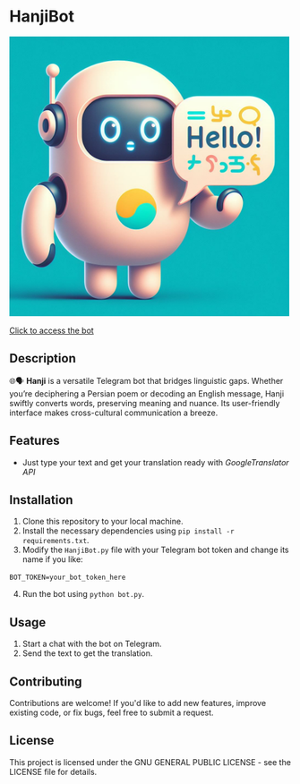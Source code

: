 # HanjiBot

<img alt="HanjiBot icon" src="https://github.com/RaDmAn2222/Hanji_TelegramBot/blob/master/icon.jpg" width="500"/>

[Click to access the bot](https://t.me/HanjiiBot)

## Description
🌐🗣️ **Hanji** is a versatile Telegram bot that bridges linguistic gaps. Whether you’re deciphering a Persian poem or decoding an English message, Hanji swiftly converts words, preserving meaning and nuance. Its user-friendly interface makes cross-cultural communication a breeze.

## Features

- Just type your text and get your translation ready with *GoogleTranslator API*

## Installation

1. Clone this repository to your local machine.
2. Install the necessary dependencies using `pip install -r requirements.txt`.
3. Modify the `HanjiBot.py` file with your Telegram bot token and change its name if you like:

`BOT_TOKEN=your_bot_token_here`


4. Run the bot using `python bot.py`.

## Usage

1. Start a chat with the bot on Telegram.
2. Send the text to get the translation.

## Contributing

Contributions are welcome! If you'd like to add new features, improve existing code, or fix bugs, feel free to submit a request.

## License

This project is licensed under the GNU GENERAL PUBLIC LICENSE - see the LICENSE file for details.

